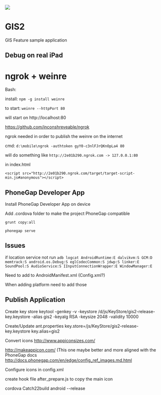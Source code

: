 <img src="https://www.codeship.io/projects/c2913530-cc5c-0131-1402-02f1b5f2329d/status"></img>

GIS2
===
GIS Feature sample application

Debug on real iPad
------------------

ngrok +  weinre
=====
Bash:

install: `npm -g install weinre`

to start: `weinre --httpPort 80`

will start on http://localhost:80

https://github.com/inconshreveable/ngrok

ngrok needed in order to publish the weinre on the internet

cmd: `d:\mobile\ngrok -authtoken gyY0-c3nlFJrQKnOpLa4 80`

will do something like `http://2e01b290.ngrok.com -> 127.0.0.1:80`

in index.html

`<script src="http://2e01b290.ngrok.com/target/target-script-min.js#anonymous"></script>`


PhoneGap Developer App
-------------
Install PhoneGap Developer App on device

Add .cordova folder to make the project PhoneGap compatible

`grunt copy:all`

`phonegap serve`

Issues
-----------
if location service not run
`adb logcat AndroidRuntime:E dalvikvm:S GCM:D memtrack:S android.os.Debug:S eglCodecCommon:S jdwp:S linker:E SoundPool:S AudioService:S IInputConnectionWrapper:E WindowManager:E`

Need to add to AndroidManifest.xml (Config.xml?)

When adding platform need to add those

<uses-permission android:name="android.permission.ACCESS_FINE_LOCATION" />
<uses-permission android:name="android.permission.ACCESS_COARSE_LOCATION" />

Publish Application
---------------------
Create key store
keytool -genkey -v -keystore /d/js/KeyStore/gis2-release-key.keystore -alias gis2 -keyalg RSA -keysize 2048 -validity 10000

Create/Update ant.properties
key.store=/js/KeyStore/gis2-release-key.keystore
key.alias=gis2

Convert icons
http://www.appiconsizes.com/

http://makeappicon.com/ (This one maybe better and more aligned with the PhoneGap docs http://docs.phonegap.com/en/edge/config_ref_images.md.html

Configure icons in config.xml

create hook file after_prepare.js to copy the main icon

cordova Catch22build android --release